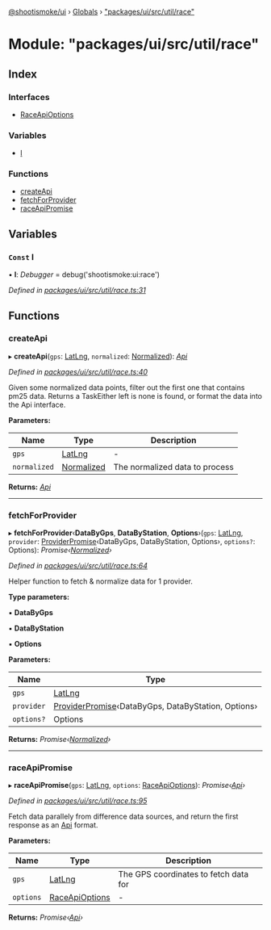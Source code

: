 [@shootismoke/ui](../README.md) › [Globals](../globals.md) › ["packages/ui/src/util/race"](_packages_ui_src_util_race_.md)

# Module: "packages/ui/src/util/race"

## Index

### Interfaces

* [RaceApiOptions](../interfaces/_packages_ui_src_util_race_.raceapioptions.md)

### Variables

* [l](_packages_ui_src_util_race_.md#const-l)

### Functions

* [createApi](_packages_ui_src_util_race_.md#createapi)
* [fetchForProvider](_packages_ui_src_util_race_.md#fetchforprovider)
* [raceApiPromise](_packages_ui_src_util_race_.md#raceapipromise)

## Variables

### `Const` l

• **l**: *Debugger* = debug('shootismoke:ui:race')

*Defined in [packages/ui/src/util/race.ts:31](https://github.com/shootismoke/common/blob/af8195a/packages/ui/src/util/race.ts#L31)*

## Functions

###  createApi

▸ **createApi**(`gps`: [LatLng](../interfaces/_packages_dataproviders_src_types_.latlng.md), `normalized`: [Normalized](_packages_dataproviders_src_types_.md#normalized)): *[Api](../interfaces/_packages_ui_src_util_api_.api.md)*

*Defined in [packages/ui/src/util/race.ts:40](https://github.com/shootismoke/common/blob/af8195a/packages/ui/src/util/race.ts#L40)*

Given some normalized data points, filter out the first one that contains
pm25 data. Returns a TaskEither left is none is found, or format the data
into the Api interface.

**Parameters:**

Name | Type | Description |
------ | ------ | ------ |
`gps` | [LatLng](../interfaces/_packages_dataproviders_src_types_.latlng.md) | - |
`normalized` | [Normalized](_packages_dataproviders_src_types_.md#normalized) | The normalized data to process  |

**Returns:** *[Api](../interfaces/_packages_ui_src_util_api_.api.md)*

___

###  fetchForProvider

▸ **fetchForProvider**‹**DataByGps**, **DataByStation**, **Options**›(`gps`: [LatLng](../interfaces/_packages_dataproviders_src_types_.latlng.md), `provider`: [ProviderPromise](../interfaces/_packages_dataproviders_src_types_.providerpromise.md)‹DataByGps, DataByStation, Options›, `options?`: Options): *Promise‹[Normalized](_packages_dataproviders_src_types_.md#normalized)›*

*Defined in [packages/ui/src/util/race.ts:64](https://github.com/shootismoke/common/blob/af8195a/packages/ui/src/util/race.ts#L64)*

Helper function to fetch & normalize data for 1 provider.

**Type parameters:**

▪ **DataByGps**

▪ **DataByStation**

▪ **Options**

**Parameters:**

Name | Type |
------ | ------ |
`gps` | [LatLng](../interfaces/_packages_dataproviders_src_types_.latlng.md) |
`provider` | [ProviderPromise](../interfaces/_packages_dataproviders_src_types_.providerpromise.md)‹DataByGps, DataByStation, Options› |
`options?` | Options |

**Returns:** *Promise‹[Normalized](_packages_dataproviders_src_types_.md#normalized)›*

___

###  raceApiPromise

▸ **raceApiPromise**(`gps`: [LatLng](../interfaces/_packages_dataproviders_src_types_.latlng.md), `options`: [RaceApiOptions](../interfaces/_packages_ui_src_util_race_.raceapioptions.md)): *Promise‹[Api](../interfaces/_packages_ui_src_util_api_.api.md)›*

*Defined in [packages/ui/src/util/race.ts:95](https://github.com/shootismoke/common/blob/af8195a/packages/ui/src/util/race.ts#L95)*

Fetch data parallely from difference data sources, and return the first
response as an [Api](../interfaces/_packages_ui_src_util_api_.api.md) format.

**Parameters:**

Name | Type | Description |
------ | ------ | ------ |
`gps` | [LatLng](../interfaces/_packages_dataproviders_src_types_.latlng.md) | The GPS coordinates to fetch data for  |
`options` | [RaceApiOptions](../interfaces/_packages_ui_src_util_race_.raceapioptions.md) | - |

**Returns:** *Promise‹[Api](../interfaces/_packages_ui_src_util_api_.api.md)›*
